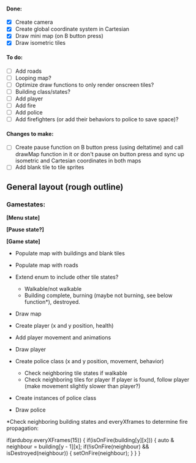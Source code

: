 #### Done:
- [x] Create camera 
- [x] Create global coordinate system in Cartesian
- [x] Draw mini map (on B button press)
- [x] Draw isometric tiles

#### To do:
- [ ] Add roads
- [ ] Looping map?
- [ ] Optimize draw functions to only render onscreen tiles?
- [ ] Building class/states?
- [ ] Add player
- [ ] Add fire
- [ ] Add police
- [ ] Add firefighters (or add their behaviors to police to save space)?

#### Changes to make:
- [ ] Create pause function on B button press (using deltatime) and call drawMap function in it or don't pause on button press and sync up isometric and Cartesian coordinates in both maps
- [ ] Add blank tile to tile sprites

## General layout (rough outline)

### Gamestates:

**[Menu state]**

**[Pause state?]**

**[Game state]**
- Populate map with buildings and blank tiles
- Populate map with roads
- Extend enum to include other tile states?
    - Walkable/not walkable
    - Building complete, burning (maybe not burning, see below function*), destroyed.
- Draw map

- Create player (x and y position, health)
- Add player movement and animations
- Draw player

- Create police class (x and y position, movement, behavior)
    - Check neighboring tile states if walkable
    - Check neighboring tiles for player
    If player is found, follow player (make movement slightly slower than player?)
- Create instances of police class
- Draw police

*Check neighboring building states and everyXframes to determine fire propagation:

if(arduboy.everyXFrames(15)) 
{
	if(isOnFire(building[y][x])) 
	{
		auto & neighbour = building[y - 1][x];
		if(!isOnFire(neighbour) && isDestroyed(neighbour)) 
		{
			setOnFire(neighbour);
		}
	}
}